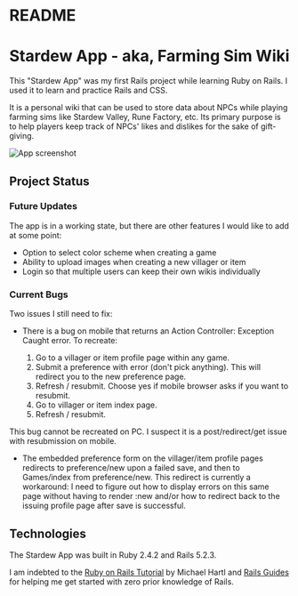 # README

# Stardew App - aka, Farming Sim Wiki #

This "Stardew App" was my first Rails project while learning Ruby on Rails.
I used it to learn and practice Rails and CSS.

It is a personal wiki that can be used to store data about NPCs while playing
farming sims like Stardew Valley, Rune Factory, etc.  Its primary purpose is
to help players keep track of NPCs' likes and dislikes for the sake of gift-giving.

![App screenshot](.app/assets/images/app_screenshot.png)

## Project Status ##

### Future Updates ###

The app is in a working state, but there are other features
I would like to add at some point:

* Option to select color scheme when creating a game
* Ability to upload images when creating a new villager or item
* Login so that multiple users can keep their own wikis individually

### Current Bugs ###

Two issues I still need to fix:
* There is a bug on mobile that returns an Action Controller: Exception Caught error.
To recreate:

  1) Go to a villager or item profile page within any game.
  2) Submit a preference with error (don't pick anything).
  This will redirect you to the new preference page.
  3) Refresh / resubmit.  Choose yes if mobile browser asks if you want to resubmit.
  4) Go to villager or item index page.
  5) Refresh / resubmit.

This bug cannot be recreated on PC.  I suspect it is a post/redirect/get issue
with resubmission on mobile.

* The embedded preference form on the villager/item profile pages redirects to
preference/new upon a failed save, and then to Games/index from preference/new.
This redirect is currently a workaround: I need to figure out how to
display errors on this same page without having to render :new
and/or how to redirect back to the issuing profile page after save is successful.

## Technologies ##

The Stardew App was built in Ruby 2.4.2 and Rails 5.2.3.

I am indebted to the [Ruby on Rails Tutorial](https://www.railstutorial.org/book/beginning) by Michael Hartl
and [Rails Guides](https://guides.rubyonrails.org/getting_started.html) for helping me get started
with zero prior knowledge of Rails.
